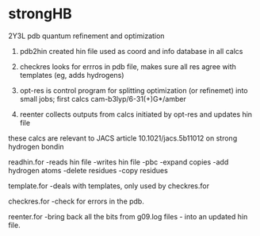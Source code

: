# strongHB
2Y3L pdb quantum refinement and optimization

1) pdb2hin   created hin file used as coord and info database in all calcs

2) checkres looks for errros in pdb file, makes sure all res agree with templates (eg, adds hydrogens)

3) opt-res   is control program for splitting optimization (or refinemet) into small jobs; first calcs cam-b3lyp/6-31(+)G*/amber

4) reenter   collects outputs from calcs initiated by opt-res and updates hin file

these calcs are relevant to JACS article 10.1021/jacs.5b11012  on strong hydrogen bondin

readhin.for 
 -reads hin file
 -writes hin file
 -pbc 
 -expand copies
 -add hydrogen atoms
 -delete residues
 -copy residues
 
template.for
  -deals with templates, only used by checkres.for
  
checkres.for
  -check for errors in the pdb.
 
reenter.for
 -bring back all the bits from g09.log files - into an updated hin file.
